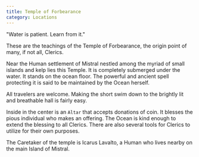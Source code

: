 ```yaml
---
title: Temple of Forbearance
category: Locations
---
```


"Water is patient. Learn from it."

These are the teachings of the Temple of Forbearance, the origin point of many, if not all, Clerics.

Near the Human settlement of Mistral nestled among the myriad of small islands and kelp lies this Temple. It is completely submerged under the water. It stands on the ocean floor. The powerful and ancient spell protecting it is said to be maintained by the Ocean herself.

All travelers are welcome. Making the short swim down to the brightly lit and breathable hall is fairly easy.

Inside in the center is an `Altar` that accepts donations of coin. It blesses the pious individual who makes an offering. The Ocean is kind enough to extend the blessing to all Clerics. There are also several tools for Clerics to utilize for their own purposes.

The Caretaker of the temple is Icarus Lavalto, a Human who lives nearby on the main Island of Mistral.
